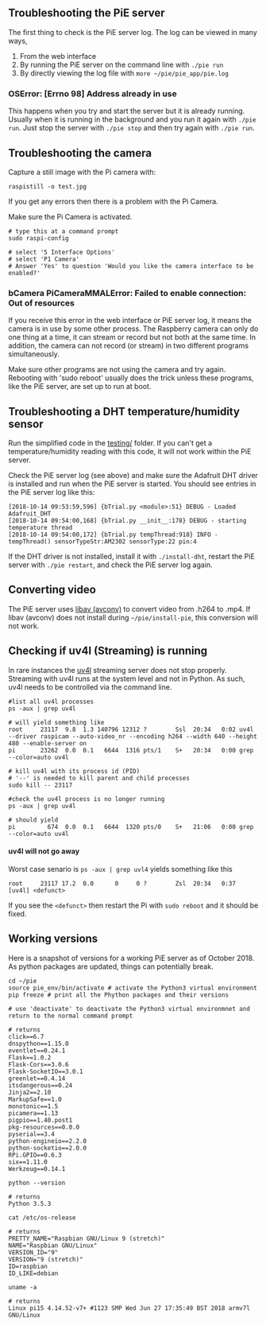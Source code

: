 ## Troubleshooting the PiE server

The first thing to check is the PiE server log. The log can be viewed in many ways,

 1. From the web interface
 2. By running the PiE server on the command line with `./pie run`
 3. By directly viewing the log file with `more ~/pie/pie_app/pie.log`

### OSError: [Errno 98] Address already in use

This happens when you try and start the server but it is already running. Usually when it is running in the background and you run it again with `./pie run`. Just stop the server with `./pie stop` and then try again with `./pie run`.


## Troubleshooting the camera

Capture a still image with the Pi camera with:

```
raspistill -o test.jpg
```

If you get any errors then there is a problem with the Pi Camera.

Make sure the Pi Camera is activated.

```
# type this at a command prompt
sudo raspi-config

# select '5 Interface Options'
# select 'P1 Camera'
# Answer 'Yes' to question 'Would you like the camera interface to be enabled?'
```

### bCamera PiCameraMMALError: Failed to enable connection: Out of resources

If you receive this error in the web interface or PiE server log, it means the camera is in use by some other process. The Raspberry camera can only do one thing at a time, it can stream or record but not both at the same time. In addition, the camera can not record (or stream) in two different programs simultaneously.

Make sure other programs are not using the camera and try again. Rebooting with 'sudo reboot' usually does the trick unless these programs, like the PiE server, are set up to run at boot.


## Troubleshooting a DHT temperature/humidity sensor

Run the simplified code in the [testing/](testing/) folder. If you can't get a temperature/humidity reading with this code, it will not work within the PiE server.

Check the PiE server log (see above) and make sure the Adafruit DHT driver is installed and run when the PiE server is started. You should see entries in the PiE server log like this:

	[2018-10-14 09:53:59,596] {bTrial.py <module>:51} DEBUG - Loaded Adafruit_DHT
	[2018-10-14 09:54:00,168] {bTrial.py __init__:178} DEBUG - starting temperature thread
	[2018-10-14 09:54:00,172] {bTrial.py tempThread:918} INFO - tempThread() sensorTypeStr:AM2302 sensorType:22 pin:4

If the DHT driver is not installed, install it with `./install-dht`, restart the PiE server with `./pie restart`, and check the PiE server log again.

## Converting video

The PiE server uses [libav (avconv)][libav] to convert video from .h264 to .mp4. If libav (avconv) does not install during `~/pie/install-pie`, this conversion will not work.

## Checking if uv4l (Streaming) is running

In rare instances the [uv4l][uv4l] streaming server does not stop properly. Streaming with uv4l runs at the system level and not in Python. As such, uv4l needs to be controlled via the command line.

```
#list all uv4l processes
ps -aux | grep uv4l

# will yield something like
root     23117  9.8  1.3 140796 12312 ?        Ssl  20:34   0:02 uv4l --driver raspicam --auto-video_nr --encoding h264 --width 640 --height 480 --enable-server on
pi       23262  0.0  0.1   6644  1316 pts/1    S+   20:34   0:00 grep --color=auto uv4l

# kill uv4l with its process id (PID)
# '--' is needed to kill parent and child processes
sudo kill -- 23117

#check the uv4l process is no longer running
ps -aux | grep uv4l

# should yield
pi         674  0.0  0.1   6644  1320 pts/0    S+   21:06   0:00 grep --color=auto uv4l
```

#### uv4l will not go away

Worst case senario is `ps -aux | grep uvl4` yields something like this

```
root     23117 17.2  0.0      0     0 ?        Zsl  20:34   0:37 [uv4l] <defunct>
```

If you see the `<defunct>` then restart the Pi with `sudo reboot` and it should be fixed.

## Working versions

Here is a snapshot of versions for a working PiE server as of October 2018. As python packages are updated, things can potentially break.

```
cd ~/pie
source pie_env/bin/activate # activate the Python3 virtual environment
pip freeze # print all the Phython packages and their versions

# use 'deactivate' to deactivate the Python3 virtual environmnet and return to the normal command prompt
```

```
# returns
click==6.7
dnspython==1.15.0
eventlet==0.24.1
Flask==1.0.2
Flask-Cors==3.0.6
Flask-SocketIO==3.0.1
greenlet==0.4.14
itsdangerous==0.24
Jinja2==2.10
MarkupSafe==1.0
monotonic==1.5
picamera==1.13
pigpio==1.40.post1
pkg-resources==0.0.0
pyserial==3.4
python-engineio==2.2.0
python-socketio==2.0.0
RPi.GPIO==0.6.3
six==1.11.0
Werkzeug==0.14.1
```

```
python --version
```

```
# returns
Python 3.5.3
```

```
cat /etc/os-release
```

```
# returns
PRETTY_NAME="Raspbian GNU/Linux 9 (stretch)"
NAME="Raspbian GNU/Linux"
VERSION_ID="9"
VERSION="9 (stretch)"
ID=raspbian
ID_LIKE=debian
```

```
uname -a
```

```
# returns
Linux pi15 4.14.52-v7+ #1123 SMP Wed Jun 27 17:35:49 BST 2018 armv7l GNU/Linux
```

[uv4l]: https://www.linux-projects.org/uv4l/
[libav]: https://libav.org/

